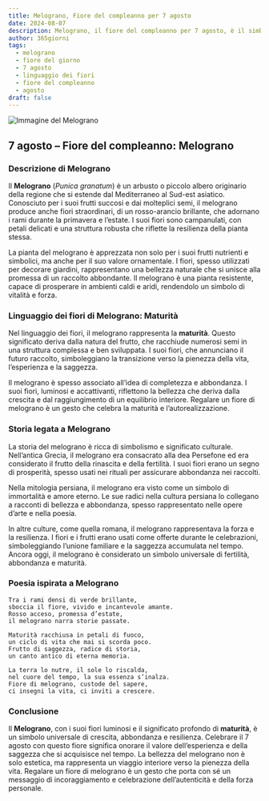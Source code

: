 ```yaml
---
title: Melograno, Fiore del compleanno per 7 agosto
date: 2024-08-07
description: Melograno, il fiore del compleanno per 7 agosto, è il simbolo di Maturità. Scopri il suo significato unico, le storie affascinanti e la poesia che celebra la sua bellezza.
author: 365giorni
tags:
  - melograno
  - fiore del giorno
  - 7 agosto
  - linguaggio dei fiori
  - fiore del compleanno
  - agosto
draft: false
---
```


![Immagine del Melograno](https://cdn.pixabay.com/photo/2012/09/30/02/58/flowers-58556_1280.jpg)


## 7 agosto – Fiore del compleanno: Melograno

### Descrizione di Melograno

Il **Melograno** (_Punica granatum_) è un arbusto o piccolo albero originario della regione che si estende dal Mediterraneo al Sud-est asiatico. Conosciuto per i suoi frutti succosi e dai molteplici semi, il melograno produce anche fiori straordinari, di un rosso-arancio brillante, che adornano i rami durante la primavera e l’estate. I suoi fiori sono campanulati, con petali delicati e una struttura robusta che riflette la resilienza della pianta stessa.

La pianta del melograno è apprezzata non solo per i suoi frutti nutrienti e simbolici, ma anche per il suo valore ornamentale. I fiori, spesso utilizzati per decorare giardini, rappresentano una bellezza naturale che si unisce alla promessa di un raccolto abbondante. Il melograno è una pianta resistente, capace di prosperare in ambienti caldi e aridi, rendendolo un simbolo di vitalità e forza.

### Linguaggio dei fiori di Melograno: Maturità

Nel linguaggio dei fiori, il melograno rappresenta la **maturità**. Questo significato deriva dalla natura del frutto, che racchiude numerosi semi in una struttura complessa e ben sviluppata. I suoi fiori, che annunciano il futuro raccolto, simboleggiano la transizione verso la pienezza della vita, l’esperienza e la saggezza.

Il melograno è spesso associato all’idea di completezza e abbondanza. I suoi fiori, luminosi e accattivanti, riflettono la bellezza che deriva dalla crescita e dal raggiungimento di un equilibrio interiore. Regalare un fiore di melograno è un gesto che celebra la maturità e l’autorealizzazione.

### Storia legata a Melograno

La storia del melograno è ricca di simbolismo e significato culturale. Nell’antica Grecia, il melograno era consacrato alla dea Persefone ed era considerato il frutto della rinascita e della fertilità. I suoi fiori erano un segno di prosperità, spesso usati nei rituali per assicurare abbondanza nei raccolti.

Nella mitologia persiana, il melograno era visto come un simbolo di immortalità e amore eterno. Le sue radici nella cultura persiana lo collegano a racconti di bellezza e abbondanza, spesso rappresentato nelle opere d’arte e nella poesia.

In altre culture, come quella romana, il melograno rappresentava la forza e la resilienza. I fiori e i frutti erano usati come offerte durante le celebrazioni, simboleggiando l’unione familiare e la saggezza accumulata nel tempo. Ancora oggi, il melograno è considerato un simbolo universale di fertilità, abbondanza e maturità.

### Poesia ispirata a Melograno

```
Tra i rami densi di verde brillante,  
sboccia il fiore, vivido e incantevole amante.  
Rosso acceso, promessa d’estate,  
il melograno narra storie passate.

Maturità racchiusa in petali di fuoco,  
un ciclo di vita che mai si scorda poco.  
Frutto di saggezza, radice di storia,  
un canto antico di eterna memoria.

La terra lo nutre, il sole lo riscalda,  
nel cuore del tempo, la sua essenza s’inalza.  
Fiore di melograno, custode del sapere,  
ci insegni la vita, ci inviti a crescere.
```

### Conclusione

Il **Melograno**, con i suoi fiori luminosi e il significato profondo di **maturità**, è un simbolo universale di crescita, abbondanza e resilienza. Celebrare il 7 agosto con questo fiore significa onorare il valore dell’esperienza e della saggezza che si acquisisce nel tempo. La bellezza del melograno non è solo estetica, ma rappresenta un viaggio interiore verso la pienezza della vita. Regalare un fiore di melograno è un gesto che porta con sé un messaggio di incoraggiamento e celebrazione dell’autenticità e della forza personale.